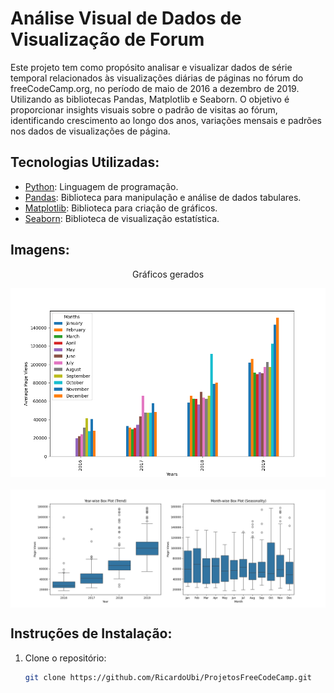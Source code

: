 # Análise Visual de Dados de Visualização de Forum

Este projeto tem como propósito analisar e visualizar dados de série temporal relacionados às visualizações diárias de páginas no fórum do freeCodeCamp.org, no período de maio de 2016 a dezembro de 2019. Utilizando as bibliotecas Pandas, Matplotlib e Seaborn. O objetivo é proporcionar insights visuais sobre o padrão de visitas ao fórum, identificando crescimento ao longo dos anos, variações mensais e padrões nos dados de visualizações de página.

## Tecnologias Utilizadas:

* [Python](https://www.python.org/): Linguagem de programação.
* [Pandas](https://pandas.pydata.org/): Biblioteca para manipulação e análise de dados tabulares.
* [Matplotlib](https://matplotlib.org/): Biblioteca para criação de gráficos.
* [Seaborn](https://seaborn.pydata.org/): Biblioteca de visualização estatística.



## Imagens:

<div align="center">
  <p>Gráficos gerados</p>
  <img src="imgs/bar_plot.png" alt="Gráfico 1" style="display:block; margin:auto; margin-bottom:20px;">

  <img src="imgs/box_plot.png" alt="Grafico 2" style="display:block; margin:auto; margin-bottom:20px;">
</div>


## Instruções de Instalação:
1. Clone o repositório:
   ```bash
   git clone https://github.com/RicardoUbi/ProjetosFreeCodeCamp.git